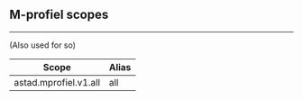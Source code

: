 ## M-profiel scopes
---
(Also used for so)


| Scope                 | Alias |
| --------------------- | ----- |
| astad.mprofiel.v1.all | all   |
